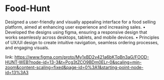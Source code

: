 # Food-Hunt
Designed a user-friendly and visually appealing interface for a food selling platform, aimed at enhancing user experience and increasing sales.
• Developed the designs using figma, ensuring a responsive design that works seamlessly across desktops, tablets, and mobile devices.
• Principles of UX/UI design to create intuitive navigation, seamless ordering processes, and engaging visuals.

link: https://www.figma.com/proto/My1xBD2v421a6bKTqBn3aG/FOOD-HUNT-WEB?node-id=13-3&t=Pcg3tZCO9BDm0ELr-0&scaling=min-zoom&content-scaling=fixed&page-id=0%3A1&starting-point-node-id=13%3A3

